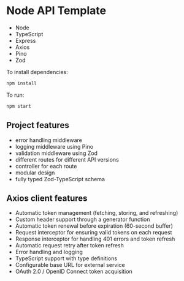 # Node API Template

- Node
- TypeScript
- Express
- Axios
- Pino
- Zod

To install dependencies:

```bash
npm install
```

To run:

```bash
npm start
```

## Project features

- error handling middleware
- logging middleware using Pino
- validation middleware using Zod
- different routes for different API versions
- controller for each route
- modular design
- fully typed Zod-TypeScript schema

## Axios client features

- Automatic token management (fetching, storing, and refreshing)
- Custom header support through a generator function
- Automatic token renewal before expiration (60-second buffer)
- Request interceptor for ensuring valid tokens on each request
- Response interceptor for handling 401 errors and token refresh
- Automatic request retry after token refresh
- Error handling and logging
- TypeScript support with type definitions
- Configurable base URL for external service
- OAuth 2.0 / OpenID Connect token acquisition
